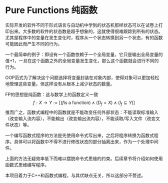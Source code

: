 # Pure Functions 纯函数

实际开发的软件不同于形式语言与自动机中学到的状态机那样状态可以在试卷上打印出来。大多数的软件的状态数是超乎想象的，这就使得很难跟踪到所有的状态。尤其是程序中的变量在发生变化时，程序从一个状态转换到另一个状态，有的函数可能因此而产生不同的行为。

一个最简单的例子：即设有一个函数依赖于一个全局变量，它只是输出全局变量的值+1，一旦在这个函数之外的全局变量发生变化，那么这个函数就会进行不同的行为。

OOP范式为了解决这个问题选择将变量封装在对象内部，使得对象可以更加轻松地管理这些变量。但这样没有从根本上减少状态的数量。

FP的思想是纯函数：这与数学上的函数定义一致
$$f: X \to Y := [(f \text{is a function})\wedge (D_f = X) \wedge (I_f \subseteq  Y)]$$
推而广之，函数式编程中的函数就是不能改变任何外部状态：不能读取标准输入（改变输入流内容），不能输出（改变输出流内容），不能读取/写入文件（改变文件状态）等。

一个编写函数式程序的方法是先使用命令式写出来，之后将程序转换为函数式程序。具体可以将函数中不得不进行修改状态的部分抽离出来，作为一个处理中间件。

上面的方法无疑效率低下而难以摆脱命令式思维的约束。后续章节将介绍如何使用函数式思维编写程序。

本项目着力于C++和函数式编程，与其优缺点无关，所以这部分不赘述。
